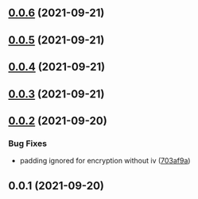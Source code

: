 ## [0.0.6](https://github.com/ayZagen/secure-cookie/compare/v0.0.5...v0.0.6) (2021-09-21)

## [0.0.5](https://github.com/ayZagen/secure-cookie/compare/v0.0.4...v0.0.5) (2021-09-21)

## [0.0.4](https://github.com/ayZagen/secure-cookie/compare/v0.0.3...v0.0.4) (2021-09-21)

## [0.0.3](https://github.com/ayZagen/secure-cookie/compare/v0.0.2...v0.0.3) (2021-09-21)

## [0.0.2](https://github.com/ayZagen/secure-cookie/compare/v0.0.1...v0.0.2) (2021-09-20)


### Bug Fixes

* padding ignored for encryption without iv ([703af9a](https://github.com/ayZagen/secure-cookie/commit/703af9aa9e2aaa5d5df96a832a2360e4c3a738fd))

## 0.0.1 (2021-09-20)

